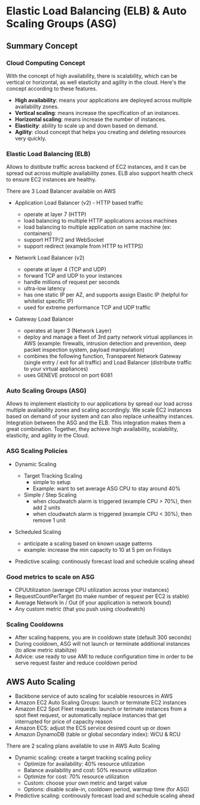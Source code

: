 # Elastic Load Balancing (ELB) & Auto Scaling Groups (ASG)

## Summary Concept

### Cloud Computing Concept

With the concept of high availability, there is scalability, which can be vertical or horizontal, as well elasticity and agility in the cloud. Here's the concept according to these features.

- **High availability**: means your applications are deployed across multiple availability zones.
- **Vertical scaling**: means increase the specification of an instances.
- **Horizontal scaling**: means increase the number of instances. 
- **Elasticity**: ability to scale up and down based on demand. 
- **Agility**: cloud concept that helps you creating and deleting resources very quickly.

### Elastic Load Balancing (ELB)

Allows to distibute traffic across backend of EC2 instances, and it can be spread out across multiple availability zones. ELB also support health check to ensure EC2 instances are healthy.

There are 3 Load Balancer available on AWS
- Application Load Balancer (v2) - HTTP based traffic
    - operate at layer 7 (HTTP)
    - load balancing to multiple HTTP applications across machines
    - load balancing to multiple application on same machine (ex: containers)
    - support HTTP/2 and WebSocket
    - support redirect (example from HTTP to HTTPS)

- Network Load Balancer (v2)
    - operate at layer 4 (TCP and UDP)
    - forward TCP and UDP to your instances
    - handle millions of request per seconds
    - ultra-low latency
    - has one static IP per AZ, and supports assign Elastic IP (helpful for whitelist specific IP)
    - used for extreme performance TCP and UDP traffic

- Gateway Load Balancer
    - operates at layer 3 (Network Layer)
    - deploy and manage a fleet of 3rd party network virtual appliances in AWS (example: firewalls, intrusion detection and prevention, deep packet inspection system, payload manipulation)
    - combines the following function, Transparent Network Gateway (single entry / exit for all traffic) and Load Balancer (distribute traffic to your virtual appliances) 
    - uses GENEVE protocol on port 6081


### Auto Scaling Groups (ASG)

Allows to implement elasticity to our applications by spread our load across multiple availability zones and scaling accordingly. We scale EC2 instances based on demand of your system and can also replace unhealthy instances. Integration between the ASG and the ELB. This integration makes them a great combination. Together, they achieve high availability, scalability, elasticity, and agility in the Cloud.

### ASG Scaling Policies

- Dynamic Scaling
    - Target Tracking Scaling
        - simple to setup
        - Example: want to set average ASG CPU to stay around 40%
    - Simple / Step Scaling
        - when cloudwatch alarm is triggered (example CPU > 70%), then add 2 units
        - when cloudwatch alarm is triggered (example CPU < 30%), then remove 1 unit

- Scheduled Scaling
    - anticipate a scaling based on known usage patterns
    - example: increase the min capacity to 10 at 5 pm on Fridays

- Predictive scaling: continously forecast load and schedule scaling ahead

### Good metrics to scale on ASG

- CPUUtilization (average CPU utilization across your instances)
- RequestCountPerTarget (to make number of request per EC2 is stable)
- Average Network In / Out (if your application is network bound)
- Any custom metric (that you push using cloudwatch)

### Scaling Cooldowns

- After scaling happens, you are in cooldown state (default 300 seconds)
- During cooldown, ASG will not launch or terminate additional instances (to allow metric stabilize)
- Advice: use ready to use AMI to reduce configuration time in order to be serve request faster and reduce cooldown period

## AWS Auto Scaling

- Backbone service of auto scaling for scalable resources in AWS
- Amazon EC2 Auto Scaling Groups: launch or terminate EC2 instances
- Amazon EC2 Spot Fleet requests: launch or terimate instances from a spot fleet request, or automatically replace instances that get interrupted for price of capacity reason
- Amazon ECS: adjust the ECS service desired count up or down
- Amazon DynamoDB (table or global secondary index): WCU & RCU

There are 2 scaling plans available to use in AWS Auto Scaling
- Dynamic scaling: create a target tracking scaling policy
    - Optimize for availability: 40% resource utilization
    - Balance availability and cost: 50% resource utilization
    - Optimize for cost: 70% resource utilization
    - Custom: choose your own metric and target value
    - Options: disable scale-in, cooldown period, warmup time (for ASG)
- Predictive scaling: continously forecast load and schedule scaling ahead
